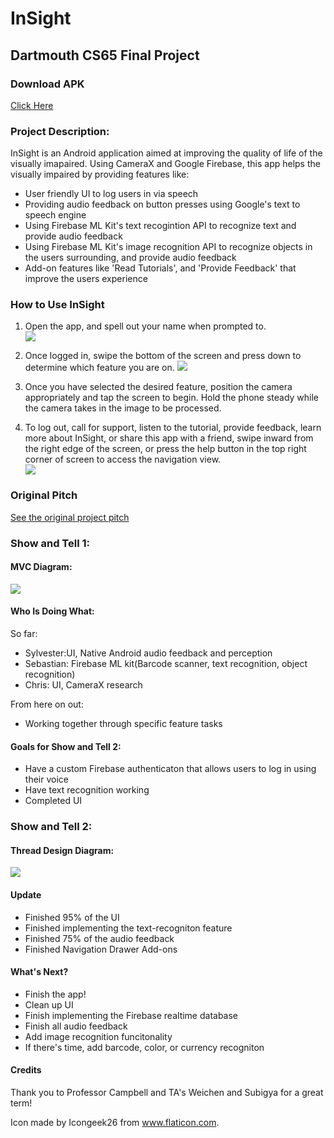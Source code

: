 # InSight

## Dartmouth CS65 Final Project

### Download APK
[Click Here](https://drive.google.com/file/d/1C3F0Ch8bVg51wAM_9o06f1lARInBqakH/view?usp=sharing)

### Project Description:
InSight is an Android application aimed at improving the quality of life of the visually imapaired.
Using CameraX and Google Firebase, this app helps the visually impaired by providing features like:
- User friendly UI to log users in via speech
- Providing audio feedback on button presses using Google's text to speech engine
- Using Firebase ML Kit's text recogintion API to recognize text and provide audio feedback
- Using Firebase ML Kit's image recognition API to recognize objects in the users surrounding, and provide audio feedback
- Add-on features like 'Read Tutorials', and 'Provide Feedback' that improve the users experience

### How to Use InSight
1. Open the app, and spell out your name when prompted to. <br />
![](images/login_ui.gif)

2. Once logged in, swipe the bottom of the screen and press down to determine which feature you are on.
 ![](images/emulator_buttons.gif)

3. Once you have selected the desired feature, position the camera appropriately and tap the screen
to begin. Hold the phone steady while the camera takes in the image to be processed.

4. To log out, call for support, listen to the tutorial, provide feedback, learn more about InSight, or share
this app with a friend, swipe inward from the right edge of the screen, or press the help button in
the top right corner of screen to access the navigation view. <br />
![](images/emulator_nav_view.gif)



### Original Pitch
[See the original project pitch](https://docs.google.com/presentation/d/1PjDBnxKh9KSKOLvDSTeLFw40MYGL8JayIdCbSn8xo9Q/edit?usp=sharing)


### Show and Tell 1:
#### MVC Diagram:
![](images/mvc_diagram.png)


#### Who Is Doing What:
So far:
- Sylvester:UI, Native Android audio feedback and perception
- Sebastian: Firebase ML kit(Barcode scanner, text recognition, object recognition)
- Chris: UI, CameraX research

From here on out:
- Working together through specific feature tasks


#### Goals for Show and Tell 2:
- Have a custom Firebase authenticaton that allows users to log in using their voice
- Have text recognition working
- Completed UI


### Show and Tell 2:

#### Thread Design Diagram:
![](images/thread_mvc.png)

#### Update
- Finished 95% of the UI
- Finished implementing the text-recogniton feature
- Finished 75% of the audio feedback
- Finished Navigation Drawer Add-ons

#### What's Next?
- Finish the app!
- Clean up UI
- Finish implementing the Firebase realtime database
- Finish all audio feedback
- Add image recognition funcitonality
- If there's time, add barcode, color, or currency recogniton


#### Credits
Thank you to Professor Campbell and TA's Weichen and Subigya for a great term!

Icon made by Icongeek26 from www.flaticon.com.




